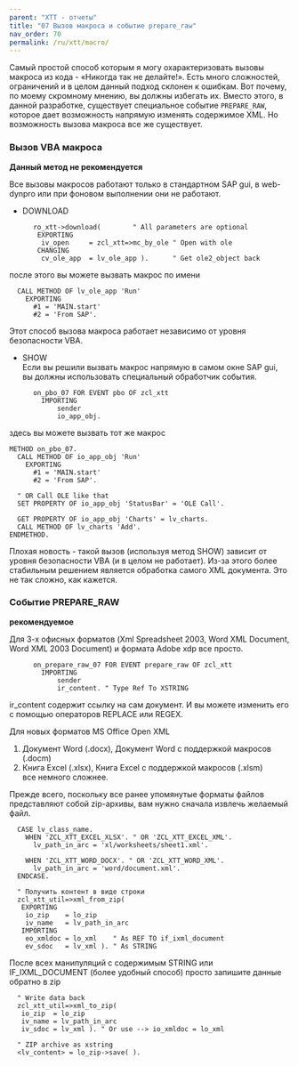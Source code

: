 ```yaml
---
parent: "XTT - отчеты"
title: "07 Вызов макроса и событие prepare_raw"
nav_order: 70
permalink: /ru/xtt/macro/
---
```


Самый простой способ которым я могу охарактеризовать вызовы макроса из кода - «Никогда так не делайте!». Есть много сложностей, ограничений и в целом данный подход склонен к ошибкам. Вот почему, по моему скромному мнению, вы должны избегать их. Вместо этого, в данной разработке, существует специальное событие `PREPARE_RAW`, которое дает возможность напрямую изменять содержимое XML. Но возможность вызова макроса все же существует.

### Вызов VBA макроса
**Данный метод не рекомендуется**

Все вызовы макросов работают только в стандартном SAP gui, в web-dynpro или при фоновом выполнении они не работают.

* DOWNLOAD
```abap
      ro_xtt->download(        " All parameters are optional
       EXPORTING
        iv_open     = zcl_xtt=>mc_by_ole " Open with ole
       CHANGING
        cv_ole_app  = lv_ole_app ).      " Get ole2_object back
```

после этого вы можете вызвать макрос по имени
```abap
  CALL METHOD OF lv_ole_app 'Run'
    EXPORTING
      #1 = 'MAIN.start'
      #2 = 'From SAP'.
```
Этот способ вызова макроса работает независимо от уровня безопасности VBA.

* SHOW<br/>
Если вы решили вызвать макрос напрямую в самом окне SAP gui, вы должны использовать специальный обработчик события.

```abap
      on_pbo_07 FOR EVENT pbo OF zcl_xtt
        IMPORTING
            sender
            io_app_obj.
```
здесь вы можете вызвать тот же макрос
```abap
METHOD on_pbo_07.
  CALL METHOD OF io_app_obj 'Run'
    EXPORTING
      #1 = 'MAIN.start'
      #2 = 'From SAP'.

  " OR Call OLE like that
  SET PROPERTY OF io_app_obj 'StatusBar' = 'OLE Call'.

  GET PROPERTY OF io_app_obj 'Charts' = lv_charts.
  CALL METHOD OF lv_charts 'Add'.
ENDMETHOD.
```
Плохая новость - такой вызов (используя метод SHOW) зависит от уровня безопасности VBA (и в целом не работает).
Из-за этого более стабильным решением является обработка самого XML документа. Это не так сложно, как кажется.

### Событие PREPARE_RAW
**рекомендуемое**

Для 3-х офисных форматов (Xml Spreadsheet 2003, Word XML Document, Word XML 2003 Document) и формата Adobe xdp все просто.

```abap
      on_prepare_raw_07 FOR EVENT prepare_raw OF zcl_xtt
        IMPORTING
            sender
            ir_content. " Type Ref To XSTRING
```
ir_content содержит ссылку на сам документ. И вы можете изменить его с помощью операторов REPLACE или REGEX.

Для новых форматов MS Office Open XML
1. Документ Word (.docx), Документ Word с поддержкой макросов (.docm)
1. Книга Excel (.xlsx), Книга Excel с поддержкой макросов (.xlsm)<br/>
все немного сложнее.

Прежде всего, поскольку все ранее упомянутые форматы файлов представляют собой zip-архивы, вам нужно сначала извлечь желаемый файл.
```abap
  CASE lv_class_name.
    WHEN 'ZCL_XTT_EXCEL_XLSX'. " OR 'ZCL_XTT_EXCEL_XML'.
      lv_path_in_arc = 'xl/worksheets/sheet1.xml'.

    WHEN 'ZCL_XTT_WORD_DOCX'. " OR 'ZCL_XTT_WORD_XML'.
      lv_path_in_arc = 'word/document.xml'.
  ENDCASE.

  " Получить контент в виде строки
  zcl_xtt_util=>xml_from_zip(
   EXPORTING
    io_zip    = lo_zip
    iv_name   = lv_path_in_arc
   IMPORTING
    eo_xmldoc = lo_xml    " As REF TO if_ixml_document
    ev_sdoc   = lv_xml ). " As STRING
```

После всех манипуляций с содержимым STRING или IF_IXML_DOCUMENT (более удобный способ) просто запишите данные обратно в zip
```abap
  " Write data back
  zcl_xtt_util=>xml_to_zip(
   io_zip  = lo_zip
   iv_name = lv_path_in_arc
   iv_sdoc = lv_xml ). " Or use --> io_xmldoc = lo_xml

  " ZIP archive as xstring
  <lv_content> = lo_zip->save( ).
```